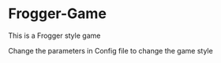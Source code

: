 # Frogger-Game
This is a Frogger style game

Change the parameters in Config file to change the game style
